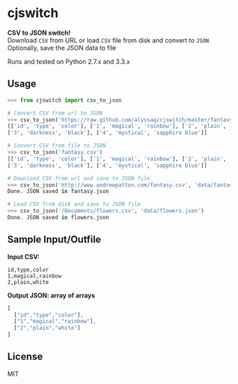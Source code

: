 # cjswitch

**CSV to JSON switch!**     
Download `CSV` from URL or load `CSV` file from disk and convert to `JSON`   
Optionally, save the JSON data to file

Runs and tested on Python 2.7.x and 3.3.x   

## Usage

```python
>>> from cjswitch import csv_to_json 

# Convert CSV from url to JSON
>>> csv_to_json('https://raw.github.com/alyssaq/cjswitch/master/fantasy.csv')
[['id', 'type', 'color'], ['1', 'magical', 'rainbow'], ['2', 'plain', 'white'], 
['3', 'darkness', 'black'], ['4', 'mystical', 'sapphire blue']]

# Convert CSV from file to JSON
>>> csv_to_json('fantasy.csv')
[['id', 'type', 'color'], ['1', 'magical', 'rainbow'], ['2', 'plain', 'white'], 
['3', 'darkness', 'black'], ['4', 'mystical', 'sapphire blue']]

# Download CSV from url and save to JSON file
>>> csv_to_json('http://www.andrewpatton.com/fantasy.csv', 'data/fantasy.json')
Done. JSON saved in fantasy.json

# Load CSV from disk and save to JSON file
>>> csv_to_json('/Documents/flowers.csv', 'data/flowers.json')
Done. JSON saved in flowers.json
```

## Sample Input/Outfile
**Input CSV:**

```csv
id,type,color
1,magical,rainbow
2,plain,white
```

**Output JSON: array of arrays**

```js
[
  ["id","type","color"],
  ["1","magical","rainbow"],
  ["2","plain","white"]
]
```

## License
MIT